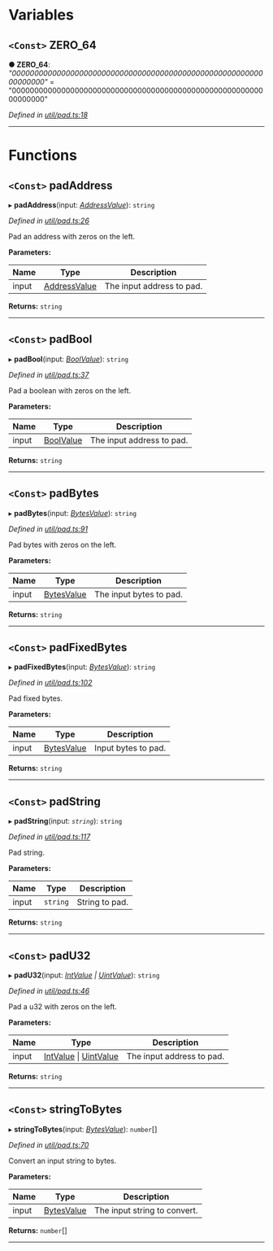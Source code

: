 

# Variables

<a id="zero_64"></a>

## `<Const>` ZERO_64

**● ZERO_64**: *"0000000000000000000000000000000000000000000000000000000000000000"* = "0000000000000000000000000000000000000000000000000000000000000000"

*Defined in [util/pad.ts:18](https://github.com/paritytech/js-libs/blob/be2fdbd/packages/abi/src/util/pad.ts#L18)*

___

# Functions

<a id="padaddress"></a>

## `<Const>` padAddress

▸ **padAddress**(input: *[AddressValue](_types_.md#addressvalue)*): `string`

*Defined in [util/pad.ts:26](https://github.com/paritytech/js-libs/blob/be2fdbd/packages/abi/src/util/pad.ts#L26)*

Pad an address with zeros on the left.

**Parameters:**

| Name | Type | Description |
| ------ | ------ | ------ |
| input | [AddressValue](_types_.md#addressvalue) |  The input address to pad. |

**Returns:** `string`

___
<a id="padbool"></a>

## `<Const>` padBool

▸ **padBool**(input: *[BoolValue](_types_.md#boolvalue)*): `string`

*Defined in [util/pad.ts:37](https://github.com/paritytech/js-libs/blob/be2fdbd/packages/abi/src/util/pad.ts#L37)*

Pad a boolean with zeros on the left.

**Parameters:**

| Name | Type | Description |
| ------ | ------ | ------ |
| input | [BoolValue](_types_.md#boolvalue) |  The input address to pad. |

**Returns:** `string`

___
<a id="padbytes"></a>

## `<Const>` padBytes

▸ **padBytes**(input: *[BytesValue](_types_.md#bytesvalue)*): `string`

*Defined in [util/pad.ts:91](https://github.com/paritytech/js-libs/blob/be2fdbd/packages/abi/src/util/pad.ts#L91)*

Pad bytes with zeros on the left.

**Parameters:**

| Name | Type | Description |
| ------ | ------ | ------ |
| input | [BytesValue](_types_.md#bytesvalue) |  The input bytes to pad. |

**Returns:** `string`

___
<a id="padfixedbytes"></a>

## `<Const>` padFixedBytes

▸ **padFixedBytes**(input: *[BytesValue](_types_.md#bytesvalue)*): `string`

*Defined in [util/pad.ts:102](https://github.com/paritytech/js-libs/blob/be2fdbd/packages/abi/src/util/pad.ts#L102)*

Pad fixed bytes.

**Parameters:**

| Name | Type | Description |
| ------ | ------ | ------ |
| input | [BytesValue](_types_.md#bytesvalue) |  Input bytes to pad. |

**Returns:** `string`

___
<a id="padstring"></a>

## `<Const>` padString

▸ **padString**(input: *`string`*): `string`

*Defined in [util/pad.ts:117](https://github.com/paritytech/js-libs/blob/be2fdbd/packages/abi/src/util/pad.ts#L117)*

Pad string.

**Parameters:**

| Name | Type | Description |
| ------ | ------ | ------ |
| input | `string` |  String to pad. |

**Returns:** `string`

___
<a id="padu32"></a>

## `<Const>` padU32

▸ **padU32**(input: *[IntValue](_types_.md#intvalue) \| [UintValue](_types_.md#uintvalue)*): `string`

*Defined in [util/pad.ts:46](https://github.com/paritytech/js-libs/blob/be2fdbd/packages/abi/src/util/pad.ts#L46)*

Pad a u32 with zeros on the left.

**Parameters:**

| Name | Type | Description |
| ------ | ------ | ------ |
| input | [IntValue](_types_.md#intvalue) \| [UintValue](_types_.md#uintvalue) |  The input address to pad. |

**Returns:** `string`

___
<a id="stringtobytes"></a>

## `<Const>` stringToBytes

▸ **stringToBytes**(input: *[BytesValue](_types_.md#bytesvalue)*): `number`[]

*Defined in [util/pad.ts:70](https://github.com/paritytech/js-libs/blob/be2fdbd/packages/abi/src/util/pad.ts#L70)*

Convert an input string to bytes.

**Parameters:**

| Name | Type | Description |
| ------ | ------ | ------ |
| input | [BytesValue](_types_.md#bytesvalue) |  The input string to convert. |

**Returns:** `number`[]

___

